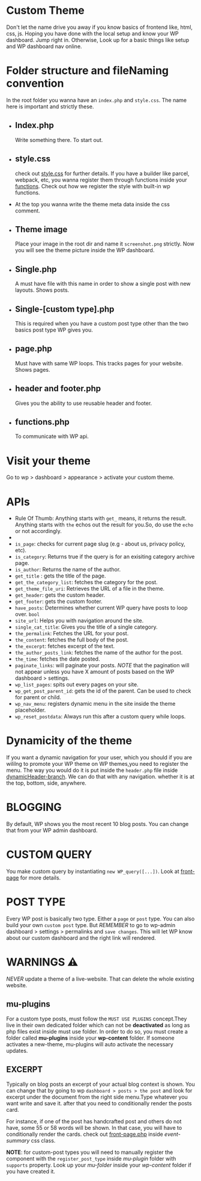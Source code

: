 # Custom Theme

Don't let the name drive you away if you know basics of frontend like, html, css, js.
Hoping you have done with the local setup and know your WP dashboard. Jump right in. Otherwise, Look up for a basic things like setup and WP dashboard nav online.

# Folder structure and fileNaming convention

In the root folder you wanna have an `index.php` and `style.css`. The name here is important and strictly these.

- ## Index.php

  Write something there. To start out.

- ## style.css

  check out [style.css]('./style.css') for further details. If you have a builder like parcel, webpack, etc, you wanna register them through functions inside your [functions]('/functions.php'). Check out how we register the style with built-in wp functions.

- At the top you wanna write the theme meta data inside the css comment.

- ## Theme image

  Place your image in the root dir and name it `screenshot.png` strictly. Now you will see the theme picture inside the WP dashboard.

- ## Single.php

  A must have file with this name in order to show a single post with new layouts. Shows posts.

- ## Single-[custom type].php
  This is required when you have a custom post type other than the two basics post type WP gives you.
- ## page.php

  Must have with same WP loops. This tracks pages for your website. Shows pages.

- ## header and footer.php

  Gives you the ability to use reusable header and footer.

- ## functions.php

  To communicate with WP api.

# Visit your theme

Go to wp > dashboard > appearance > activate your custom theme.

# APIs

- Rule Of Thumb: Anything starts with `get_` means, it returns the result. Anything starts with `the` echos out the result for you.So, do use the `echo` or not accordingly.
-
- `is_page`: checks for current page slug (e.g - about us, privacy policy, etc).
- `is_category`: Returns true if the query is for an exisiting category archive page.
- `is_author`: Returns the name of the author.
- `get_title` : gets the title of the page.
- `get_the_category_list`: fetches the category for the post.
- `get_theme_file_uri`: Retrieves the URL of a file in the theme.
- `get_header`: gets the custom header.
- `get_footer`: gets the custom footer.
- `have_posts`: Determines whether current WP query have posts to loop over. `bool`
- `site_url`: Helps you with navigation around the site.
- `single_cat_title`: Gives you the title of a single category.
- `the_permalink`: Fetches the URL for your post.
- `the_content`: fetches the full body of the post.
- `the_excerpt`: fetches excerpt of the text.
- `the_author_posts_link`: fetches the name of the author for the post.
- `the_time`: fetches the date posted.
- `paginate_links`: will paginate your posts. _NOTE_ that the pagination will not appear unless you have X amount of posts based on the WP dashboard > settings.
- `wp_list_pages`: spits out every pages on your site.
- `wp_get_post_parent_id`: gets the id of the parent. Can be used to check for parent or child.
- `wp_nav_menu`: registers dynamic menu in the site inside the theme placeholder.
- `wp_reset_postdata`: Always run this after a custom query while loops.

# Dynamicity of the theme

If you want a dynamic navigation for your user, which you should if you are wililng to promote your WP theme on WP themes,you need to register the menu. The way you would do it is put inside the `header.php` file inside [dynamicHeader-branch]('https://github.com/NafiurSiddiqui/wp-learner/tree/dynamicHeader'). We can do that with any navigation. whether it is at the top, bottom, side, anywhere.

# BLOGGING

By default, WP shows you the most recent 10 blog posts. You can change that from your WP admin dashboard.

# CUSTOM QUERY

You make custom query by instantiating `new WP_query([...])`. Look at [front-page]('/front-page.php') for more details.

# POST TYPE

Every WP post is basically two type. Either a `page` or `post` type. You can also build your own `custom post` type. But _REMEMBER_ to go to wp-admin dashboard > settings > permalinks and `save changes`. This will let WP know about our custom dashboard and the right link will rendered.

# WARNINGS ⚠️

_NEVER_ update a theme of a live-website. That can delete the whole existing website.

## mu-plugins

For a custom type posts, must follow the `MUST USE PLUGINS` concept.They live in their own dedicated folder which can not be **deactivated** as long as php files exist inside must use folder. In order to do so, you must create a folder called **mu-plugins** inside your **wp-content** folder. If someone activates a new-theme, mu-plugins will auto activate the necessary updates.

## EXCERPT

Typically on blog posts an excerpt of your actual blog context is shown. You can change that by going to wp `dashboard > posts > the post` and look for excerpt under the document from the right side menu.Type whatever you want write and save it.
after that you need to conditionally render the posts card.

For instance, if one of the post has handcrafted post and others do not have, some 55 or 58 words will be shown. In that case, you will have to conditionally render the cards. check out [front-page.php]('/front-page.php') inside _event-summary_ css class.

**NOTE**: for custom-post types you will need to manually register the component with the `register_post_type` inside _mu-plugin_ folder with `supports` property. Look up your _mu-folder_ inside your _wp-content_ folder if you have created it.
